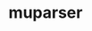 ---
title: "muparser"
layout: cache
categories: [package, develop]
meta: {"compilers": ["gcc@=11.4.0", "oneapi@=2024.2.1"], "num_specs": 10, "num_specs_by_stack": {"e4s": 5, "e4s-oneapi": 5, "root": 10}, "oss": ["ubuntu22.04"], "platforms": ["linux"], "stacks": ["e4s", "e4s-oneapi", "root"], "targets": ["x86_64_v3"], "versions": ["2.3.4"]}
spec_details: [{"compiler": "oneapi@=2024.2.1", "hash": "5jhed7zebyy2tgoyjagmhwrshlz3t2uv", "os": "ubuntu22.04", "platform": "linux", "size": "-", "stacks": ["e4s-oneapi", "root"], "target": "x86_64_v3", "variants": ["build_system=cmake", "build_type=Release", "generator=make", "~ipo", "+openmp", "+samples", "+shared", "~wide_char"], "versions": ["2.3.4"]}, {"compiler": "gcc@=11.4.0", "hash": "6juxe2m2i6w5vy356o6cbpzcpm7bol6n", "os": "ubuntu22.04", "platform": "linux", "size": "-", "stacks": ["e4s", "root"], "target": "x86_64_v3", "variants": ["build_system=cmake", "build_type=Release", "generator=make", "~ipo", "+openmp", "+samples", "+shared", "~wide_char"], "versions": ["2.3.4"]}, {"compiler": "gcc@=11.4.0", "hash": "avv7dz73j66x4dwu7o5ahl4iuegr6w3n", "os": "ubuntu22.04", "platform": "linux", "size": "-", "stacks": ["e4s", "root"], "target": "x86_64_v3", "variants": ["build_system=cmake", "build_type=Release", "generator=make", "~ipo", "+openmp", "+samples", "+shared", "~wide_char"], "versions": ["2.3.4"]}, {"compiler": "oneapi@=2024.2.1", "hash": "ly7wmvmc4wrty23rrutl5qaqzt5ycayg", "os": "ubuntu22.04", "platform": "linux", "size": "-", "stacks": ["e4s-oneapi", "root"], "target": "x86_64_v3", "variants": ["build_system=cmake", "build_type=Release", "generator=make", "~ipo", "+openmp", "+samples", "+shared", "~wide_char"], "versions": ["2.3.4"]}, {"compiler": "gcc@=11.4.0", "hash": "lz75tur36ugtjzkqi7pjixk4ufcx2pim", "os": "ubuntu22.04", "platform": "linux", "size": "-", "stacks": ["e4s", "root"], "target": "x86_64_v3", "variants": ["build_system=cmake", "build_type=Release", "generator=make", "~ipo", "+openmp", "+samples", "+shared", "~wide_char"], "versions": ["2.3.4"]}, {"compiler": "gcc@=11.4.0", "hash": "omnmnetqlp2zg47ok7wpqkecoq64stxb", "os": "ubuntu22.04", "platform": "linux", "size": "-", "stacks": ["e4s", "root"], "target": "x86_64_v3", "variants": ["build_system=cmake", "build_type=Release", "generator=make", "~ipo", "+openmp", "+samples", "+shared", "~wide_char"], "versions": ["2.3.4"]}, {"compiler": "oneapi@=2024.2.1", "hash": "owuhvzdwymh77tmjzvf3rx3ckoj33ocj", "os": "ubuntu22.04", "platform": "linux", "size": "-", "stacks": ["e4s-oneapi", "root"], "target": "x86_64_v3", "variants": ["build_system=cmake", "build_type=Release", "generator=make", "~ipo", "+openmp", "+samples", "+shared", "~wide_char"], "versions": ["2.3.4"]}, {"compiler": "oneapi@=2024.2.1", "hash": "sr6t3usxf4apwheoe6bcnd7xuq33bufs", "os": "ubuntu22.04", "platform": "linux", "size": "-", "stacks": ["e4s-oneapi", "root"], "target": "x86_64_v3", "variants": ["build_system=cmake", "build_type=Release", "generator=make", "~ipo", "+openmp", "+samples", "+shared", "~wide_char"], "versions": ["2.3.4"]}, {"compiler": "gcc@=11.4.0", "hash": "v3jiwmfokz52nsndershq4oxgob3p6vc", "os": "ubuntu22.04", "platform": "linux", "size": "-", "stacks": ["e4s", "root"], "target": "x86_64_v3", "variants": ["build_system=cmake", "build_type=Release", "generator=make", "~ipo", "+openmp", "+samples", "+shared", "~wide_char"], "versions": ["2.3.4"]}, {"compiler": "oneapi@=2024.2.1", "hash": "yp7ogp4bimjzysxrmy73vbjs34x42og2", "os": "ubuntu22.04", "platform": "linux", "size": "-", "stacks": ["e4s-oneapi", "root"], "target": "x86_64_v3", "variants": ["build_system=cmake", "build_type=Release", "generator=make", "~ipo", "+openmp", "+samples", "+shared", "~wide_char"], "versions": ["2.3.4"]}]
---